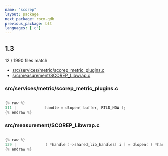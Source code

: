 ```yaml
---
name: "scorep"
layout: package
next_package: rocm-gdb
previous_package: blt
languages: ['c']
---
```

## 1.3
12 / 1990 files match

 - [src/services/metric/scorep_metric_plugins.c](#srcservicesmetricscorep_metric_pluginsc)
 - [src/measurement/SCOREP_Libwrap.c](#srcmeasurementscorep_libwrapc)

### src/services/metric/scorep_metric_plugins.c

```c

{% raw %}
311 |             handle = dlopen( buffer, RTLD_NOW );
{% endraw %}

```
### src/measurement/SCOREP_Libwrap.c

```c

{% raw %}
139 |             ( *handle )->shared_lib_handles[ i ] = dlopen( ( *handle )->attributes->shared_libs[ i ], RTLD_LAZY | RTLD_LOCAL );
{% endraw %}

```